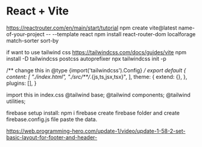 # React + Vite
https://reactrouter.com/en/main/start/tutorial
npm create vite@latest name-of-your-project -- --template react
npm install react-router-dom localforage match-sorter sort-by

if want to use tailwind css
https://tailwindcss.com/docs/guides/vite
npm install -D tailwindcss postcss autoprefixer
npx tailwindcss init -p

/** change this in @type {import('tailwindcss').Config} */
export default {
  content: [
    "./index.html",
    "./src/**/*.{js,ts,jsx,tsx}",
  ],
  theme: {
    extend: {},
  },
  plugins: [],
}

import this in index.css
@tailwind base;
@tailwind components;
@tailwind utilities;


firebase setup
install: npm i firebase
create firebase folder and create firebase.config.js file paste the data.





https://web.programming-hero.com/update-1/video/update-1-58-2-set-basic-layout-for-footer-and-header-